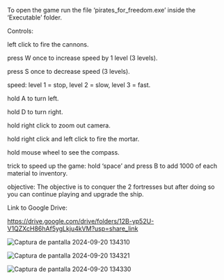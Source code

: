 To open the game run the file ‘pirates_for_freedom.exe’ inside the ‘Executable’ folder.



Controls:

left click to fire the cannons.

press W once to increase speed by 1 level (3 levels).

press S once to decrease speed (3 levels).

speed: level 1 = stop, level 2 = slow, level 3 = fast.

hold A to turn left.

hold D to turn right.

hold right click to zoom out camera.

hold right click and left click to fire the mortar.

hold mouse wheel to see the compass.



trick to speed up the game:
hold ‘space’ and press B to add 1000 of each material to inventory.


objective:
The objective is to conquer the 2 fortresses but after doing so you can continue playing and upgrade the ship.


Link to Google Drive:

https://drive.google.com/drive/folders/12B-yp52U-V1QZXcH86hAf5ygLkju4kVM?usp=share_link


![Captura de pantalla 2024-09-20 134310](https://github.com/user-attachments/assets/9954c9dc-4f3b-405f-bf1f-f10eade88715)



![Captura de pantalla 2024-09-20 134321](https://github.com/user-attachments/assets/7dbac488-3841-4c25-a0c0-1bb2342d71e5)



![Captura de pantalla 2024-09-20 134330](https://github.com/user-attachments/assets/f19d29c8-3aee-4575-a0fe-bc47ab003a3b)
